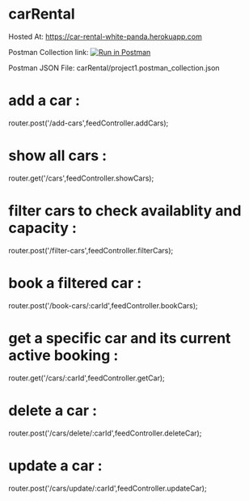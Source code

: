 # carRental
Hosted At: https://car-rental-white-panda.herokuapp.com

Postman Collection link: [![Run in Postman](https://run.pstmn.io/button.svg)](https://app.getpostman.com/run-collection/0434d94a2b278f50cbb3)

Postman JSON File: carRental/project1.postman_collection.json

# add a car : 

router.post('/add-cars',feedController.addCars);

# show all cars :

router.get('/cars',feedController.showCars);

# filter cars to check availablity and capacity :

router.post('/filter-cars',feedController.filterCars);

# book a filtered car : 

router.post('/book-cars/:carId',feedController.bookCars);

# get a specific car and its current active booking : 

router.get('/cars/:carId',feedController.getCar);

# delete a car : 

router.post('/cars/delete/:carId',feedController.deleteCar);

# update a car : 

router.post('/cars/update/:carId',feedController.updateCar);

